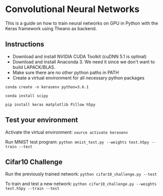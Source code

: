 # Convolutional Neural Networks
This is a guide on how to train neural networks on GPU in Python with the Keras framework using Theano as backend.

## Instructions
- Download and install NVIDIA CUDA Toolkit (cuDNN 5.1 is optinal)
- Download and install Anaconda 3. We need it since we don't want to build LAPACK/BLAS.
- Make sure there are no other python paths in PATH
- Create a virtual environment for all necessary python packages

`conda create -n kerasenv python=3.6.1`

`conda install scipy`

`pip install keras matplotlib Pillow h5py`

## Test your environment
Activate the virtual environment:
`source activate kerasenv`

Run MNIST test program:
`python mnist_test.py --weights test.h5py --train --test`

## Cifar10 Challenge
Run the previously trained network:
`python cifar10_challenge.py --test`

To train and test a new network:
`python cifar10_challenge.py --weights test.h5py --train --test`